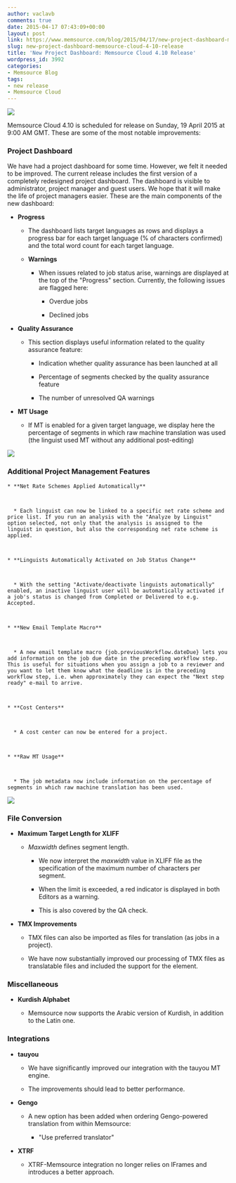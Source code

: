 ```yaml
---
author: vaclavb
comments: true
date: 2015-04-17 07:43:09+00:00
layout: post
link: https://www.memsource.com/blog/2015/04/17/new-project-dashboard-memsource-cloud-4-10-release/
slug: new-project-dashboard-memsource-cloud-4-10-release
title: 'New Project Dashboard: Memsource Cloud 4.10 Release'
wordpress_id: 3992
categories:
- Memsource Blog
tags:
- new release
- Memsource Cloud
---
```


[![](/wp-content/uploads/2014/04/cloud-logo-221x100-3.png)](http://www.memsource.com/)

Memsource Cloud 4.10 is scheduled for release on Sunday, 19 April 2015 at 9:00 AM GMT. <!-- more -->These are some of the most notable improvements:


### Project Dashboard


We have had a project dashboard for some time. However, we felt it needed to be improved. The current release includes the first version of a completely redesigned project dashboard. The dashboard is visible to administrator, project manager and guest users. We hope that it will make the life of project managers easier. These are the main components of the new dashboard:



	
  * **Progress**

	
    * The dashboard lists target languages as rows and displays a progress bar for each target language (% of characters confirmed) and the total word count for each target language.

	
    * **Warnings**


	
      * When issues related to job status arise, warnings are displayed at the top of the "Progress" section. Currently, the following issues are flagged here:


	
        * Overdue jobs

	
        * Declined jobs






	
  * **Quality Assurance**


	
    * This section displays useful information related to the quality assurance feature:


	
      * Indication whether quality assurance has been launched at all

	
      * Percentage of segments checked by the quality assurance feature

	
      * The number of unresolved QA warnings



	
  * **MT Usage**


	
    * If MT is enabled for a given target language, we display here the percentage of segments in which raw machine translation was used (the linguist used MT without any additional post-editing)



[![](/wp-content/uploads/2015/04/Project-Dashboard-300x189.png)](/wp-content/uploads/2015/04/Project-Dashboard.png)


### Additional Project Management Features






	
    * **Net Rate Schemes Applied Automatically**


	
      * Each linguist can now be linked to a specific net rate scheme and price list. If you run an analysis with the "Analyze by Linguist" option selected, not only that the analysis is assigned to the linguist in question, but also the corresponding net rate scheme is applied.


	
    * **Linguists Automatically Activated on Job Status Change**


	
      * With the setting "Activate/deactivate linguists automatically" enabled, an inactive linguist user will be automatically activated if a job's status is changed from Completed or Delivered to e.g. Accepted.


	
    * **New Email Template Macro**


	
      * A new email template macro {job.previousWorkflow.dateDue} lets you add information on the job due date in the preceding workflow step. This is useful for situations when you assign a job to a reviewer and you want to let them know what the deadline is in the preceding workflow step, i.e. when approximately they can expect the "Next step ready" e-mail to arrive.


	
    * **Cost Centers**


	
      * A cost center can now be entered for a project.


	
    * **Raw MT Usage**


	
      * The job metadata now include information on the percentage of segments in which raw machine translation has been used.




[![](/wp-content/uploads/2015/04/Raw-MT-300x209.png)](/wp-content/uploads/2015/04/Raw-MT.png)


### File Conversion





	
  * **Maximum Target Length for XLIFF**


	
    * _Maxwidth_ defines segment length.


	
      * We now interpret the _maxwidth_ value in XLIFF file as the specification of the maximum number of characters per segment.

	
      * When the limit is exceeded, a red indicator is displayed in both Editors as a warning.

	
      * This is also covered by the QA check.





	
  * **TMX Improvements**


	
    * TMX files can also be imported as files for translation (as jobs in a project).

	
    * We have now substantially improved our processing of TMX files as translatable files and included the support for the <note> element.





### Miscellaneous





	
  * **Kurdish Alphabet**


	
    * Memsource now supports the Arabic version of Kurdish, in addition to the Latin one.





### Integrations





	
  * **tauyou**


	
    * We have significantly improved our integration with the tauyou MT engine.

	
    * The improvements should lead to better performance.


	
  * **Gengo**


	
    * A new option has been added when ordering Gengo-powered translation from within Memsource:


	
      * "Use preferred translator"



	
  * **XTRF**


	
    * XTRF-Memsource integration no longer relies on IFrames and introduces a better approach.



